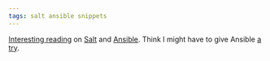 ```yaml
---
tags: salt ansible snippets
---
```


[Interesting reading](https://news.ycombinator.com/item?id=5932608) on [Salt](/wiki/Salt) and [Ansible](/wiki/Ansible). Think I might have to give Ansible [a try](http://missingm.co/2013/06/ansible-and-salt-a-detailed-comparison/).
